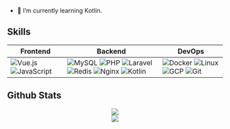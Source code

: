 <!-- ### I'm Shane Zeng -->

<!--
**shane-zeng/shane-zeng** is a ✨ _special_ ✨ repository because its `README.md` (this file) appears on your GitHub profile.

Here are some ideas to get you started:

- 🔭 I’m currently working on ...
- 🌱 I’m currently learning ...
- 👯 I’m looking to collaborate on ...
- 🤔 I’m looking for help with ...
- 💬 Ask me about ...
- 📫 How to reach me: ...
- 😄 Pronouns: ...
- ⚡ Fun fact: ...
-->

- 🌱 I’m currently learning Kotlin.

<!-- ## Skills -->
## Skills

| Frontend                   | Backend                   | DevOps                    |
| -------------------------- | -------------------------- | ------------------------- |
| ![Vue.js](https://img.shields.io/badge/Vue.js-%234FC08D.svg?&style=for-the-badge&logo=vue.js&logoColor=white) ![JavaScript](https://img.shields.io/badge/JavaScript-%23F7DF1E.svg?&style=for-the-badge&logo=javascript&logoColor=black) | ![MySQL](https://img.shields.io/badge/MySQL-%234479A1.svg?&style=for-the-badge&logo=mysql&logoColor=white) ![PHP](https://img.shields.io/badge/PHP-%23777BB4.svg?&style=for-the-badge&logo=php&logoColor=white) ![Laravel](https://img.shields.io/badge/Laravel-%23FF2D20.svg?&style=for-the-badge&logo=laravel&logoColor=white) ![Redis](https://img.shields.io/badge/Redis-%23DC382D.svg?&style=for-the-badge&logo=redis&logoColor=white) ![Nginx](https://img.shields.io/badge/Nginx-%23269539.svg?&style=for-the-badge&logo=nginx&logoColor=white) ![Kotlin](https://img.shields.io/badge/Kotlin-%230095D5.svg?&style=for-the-badge&logo=kotlin&logoColor=white) | ![Docker](https://img.shields.io/badge/Docker-%232496ED.svg?&style=for-the-badge&logo=docker&logoColor=white) ![Linux](https://img.shields.io/badge/Linux-%23FCC624.svg?&style=for-the-badge&logo=linux&logoColor=black) ![GCP](https://img.shields.io/badge/GCP-%234285F4.svg?&style=for-the-badge&logo=google-cloud&logoColor=white) ![Git](https://img.shields.io/badge/Git-%23F05032.svg?&style=for-the-badge&logo=git&logoColor=white) |

<!-- ## GitHub Analytics -->
## Github Stats
<div align="center">
  <img align="center" src="https://github-readme-stats-eight-theta.vercel.app/api?username=shane-zeng&show_icons=true&theme=radical&count_private=true" />
</div>

<div align="center">
  <img align="center" src="https://komarev.com/ghpvc/?username=shane-zeng&&style=flat-square" />
</div>
